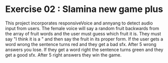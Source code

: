 # Exercise 02 : Slamina new game plus

This project incorporates responsiveVoice and annyang to detect audio input from users. The female voice will say a random fruit backwards from the array of fruit words and the user must guess which fruit it is. They must say "I think it is a " and then say the fruit in its proper form. If the user gets a word wrong the sentence turns red and they get a bad sfx. After 5 wrong answers you lose. If they get a word right the sentence turns green and they get a good sfx. After 5 right answers they win the game. 
